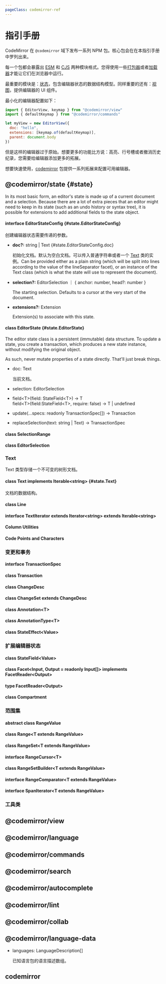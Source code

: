 ```yaml
---
pageClass: codemirror-ref
---
```


# 指引手册

CodeMirror 在 `@codemirror` 域下发布一系列 NPM 包。核心包会在在本指引手册中罗列出来。

每一个包都会暴露出 [ESM](https://developer.mozilla.org/en-US/docs/Web/JavaScript/Guide/Modules) 和 [CJS](https://flaviocopes.com/commonjs/) 两种模块格式。您得使用一些[打包器](https://www.freecodecamp.org/news/javascript-modules-part-2-module-bundling-5020383cf306/)或者[加载器](https://github.com/marijnh/esmoduleserve)才能让它们在浏览器中运行。

最重要的模块是：[状态](/documentation/ref.html#codemirror-state)，包含编辑器状态的数据结构模型。同样重要的还有：[视图](/documentation/ref.html#codemirror-view)，提供编辑器的 UI 组件。

最小化的编辑器配置如下：

``` javascript
import { EditorView, keymap } from "@codemirror/view"
import { defaultKeymap } from "@codemirror/commands"

let myView = new EditorView({
  doc: "hello",
  extensions: [keymap.of(defaultKeymap)],
  parent: document.body
})
```

但是这样的编辑器过于原始。想要更多的功能比方说：高亮、行号槽或者撤消历史纪录，您需要给编辑器添加更多的拓展。

想要快速使用，[codemirror](/documentation/ref.html#codemirror) 包提供一系列拓展来配置可用编辑器。


## <span class="codemirror-scope">@codemirror/</span>state {#state}

In its most basic form, an editor's state is made up of a current document and a selection. Because there are a lot of extra pieces that an editor might need to keep in its state (such as an undo history or syntax tree), it is possible for extensions to add additional fields to the state object.

#### <span class="codemiorr-keyword">interface</span> EditorStateConfig {#state.EditorStateConfig}

创建编辑器状态需要传递的参数。

+ **doc?:** string | Text {#state.EditorStateConfig.doc}
  
  初始化文档。默认为空白文档。可以传入普通字符串或者一个 [Text](/documentation/ref#state.Text) 类的实例。Can be provided either as a plain string (which will be split into lines according to the value of the lineSeparator facet), or an instance of the Text class (which is what the state will use to represent the document).
+ **selection?:** EditorSelection ｜ \{ anchor: number, head?: number  \}
  
  The starting selection. Defaults to a cursor at the very start of the document.
+ **extensions?:** Extension

  Extension(s) to associate with this state.

#### <span class="codemiorr-keyword">class</span> EditorState {#state.EditorState}

The editor state class is a persistent (immutable) data structure. To update a state, you create a transaction, which produces a new state instance, without modifying the original object.

As such, never mutate properties of a state directly. That'll just break things.

+ doc: Text

  当前文档。
+ selection: EditorSelection
+ field\<T\>(field: StateField\<T\>) → T<br>field\<T\>(field:StateField\<T\>, require: false) → T | undefined
+ update(...specs: readonly TransactionSpec[]) → Transaction
+ replaceSelection(text: string | Text) → TransactionSpec

#### <span class="codemiorr-keyword">class</span> SelectionRange

#### <span class="codemiorr-keyword">class</span> EditorSelection

### Text

Text 类型存储一个不可变的树形文档。

#### <span class="codemiorr-keyword">class</span> Text <span class="codemiorr-keyword">implements</span> Iterable\<string\> {#state.Text}

文档的数据结构。

#### <span class="codemiorr-keyword">class</span> Line

#### <span class="codemiorr-keyword">interface</span> TextIterator <span class="codemiorr-keyword">extends</span> Iterator\<string\> <span class="codemiorr-keyword">extends</span> Iterable\<string\>

#### Column Utilities

#### Code Points and Characters

### 变更和事务

#### <span class="codemiorr-keyword">interface</span> TransactionSpec

#### <span class="codemiorr-keyword">class</span> Transaction

#### <span class="codemiorr-keyword">class</span> ChangeDesc

#### <span class="codemiorr-keyword">class</span> ChangeSet <span class="codemiorr-keyword">extends</span> ChangeDesc

#### <span class="codemiorr-keyword">class</span> Annotation\<T\>

#### <span class="codemiorr-keyword">class</span> AnnotationType\<T\>

#### <span class="codemiorr-keyword">class</span> StateEffect\<Value\>

### 扩展编辑器状态

#### <span class="codemiorr-keyword">class</span> StateField\<Value\>

#### <span class="codemiorr-keyword">class</span> Facet\<Input, Output = readonly Input[]\> <span class="codemiorr-keyword">implements</span> FacetReader\<Output\>

#### <span class="codemiorr-keyword">type</span> FacetReader\<Output\>

#### <span class="codemiorr-keyword">class</span> Compartment

### 范围集

#### <span class="codemiorr-keyword">abstract</span> <span class="codemiorr-keyword">class</span> RangeValue

#### <span class="codemiorr-keyword">class</span> Range\<T extends RangeValue\>

#### <span class="codemiorr-keyword">class</span> RangeSet\<T extends RangeValue\>

#### <span class="codemiorr-keyword">interface</span> RangeCursor\<T\>

#### <span class="codemiorr-keyword">class</span> RangeSetBuilder\<T extends RangeValue\>

#### <span class="codemiorr-keyword">interface</span> RangeComparator\<T extends RangeValue\>

#### <span class="codemiorr-keyword">interface</span> SpanIterator\<T extends RangeValue\>

### 工具类

## <span class="codemirror-scope">@codemirror/</span>view

## <span class="codemirror-scope">@codemirror/</span>language

## <span class="codemirror-scope">@codemirror/</span>commands

## <span class="codemirror-scope">@codemirror/</span>search

## <span class="codemirror-scope">@codemirror/</span>autocomplete

## <span class="codemirror-scope">@codemirror/</span>lint

## <span class="codemirror-scope">@codemirror/</span>collab

## <span class="codemirror-scope">@codemirror/</span>language-data

+ languages: LanguageDescription[]
  
  已知语言包的语言描述数组。

## codemirror

